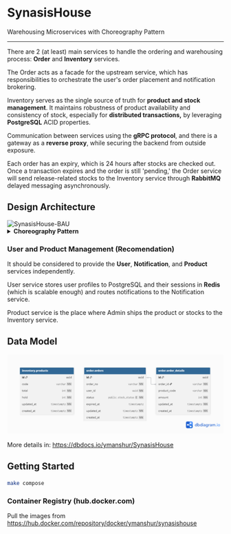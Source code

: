 # SynasisHouse

Warehousing Microservices with Choreography Pattern

***

There are 2 (at least) main services to handle the ordering and warehousing process: **Order** and **Inventory** services.

The Order acts as a facade for the upstream service, which has responsibilities to orchestrate the user's order placement and notification brokering.

Inventory serves as the single source of truth for **product and stock management**. It maintains robustness of product availability and consistency of stock, especially for **distributed transactions,** by leveraging **PostgreSQL** ACID properties.

Communication between services using the **gRPC protocol**, and there is a gateway as a **reverse proxy**, while securing the backend from outside exposure.

Each order has an expiry, which is 24 hours after stocks are checked out. Once a transaction expires and the order is still 'pending,' the Order service will send release-related stocks to the Inventory service through **RabbitMQ** delayed messaging asynchronously.

## Design Architecture

<img width="767" height="316" alt="SynasisHouse-BAU" src="https://github.com/user-attachments/assets/e92384b7-563e-42c5-8393-a675413e8cca" />

</br>
<details>
  <summary><strong>Choreography Pattern</strong></summary>
  <img width="733" height="682" alt="SynasisHouse-BEYOND" src="https://github.com/user-attachments/assets/071cc190-62d3-4043-88e4-c84e3dc22c2d" />
</details>

### User and Product Management (Recomendation)

It should be considered to provide the **User**, **Notification**, and **Product** services independently.

User service stores user profiles to PostgreSQL and their sessions in **Redis** (which is scalable enough) and routes notifications to the Notification service.

Product service is the place where Admin ships the product or stocks to the Inventory service.

<!-- ### Cache

Display total stock for user from **cached product data**. The total product stocks are stored using *write-through* pattern due to frequently accessed and updated data. -->

<!-- ### Observability

Elasticsearch and Filebeat -->

## Data Model

<img alt="Synasis House ERD" src="./docs/schema.png" />

More details in: <https://dbdocs.io/ymanshur/SynasisHouse>

<!-- ### Notable Decisions -->

## Getting Started

```bash
make compose
```

### Container Registry (hub.docker.com)

Pull the images from <https://hub.docker.com/repository/docker/ymanshur/synasishouse>

<!-- ## Inventory API

Open <https://ymanshur.github.io/synasishouse/docs/swagger/> to see API documentation based on the gRPC Gateway proto annotation. -->
